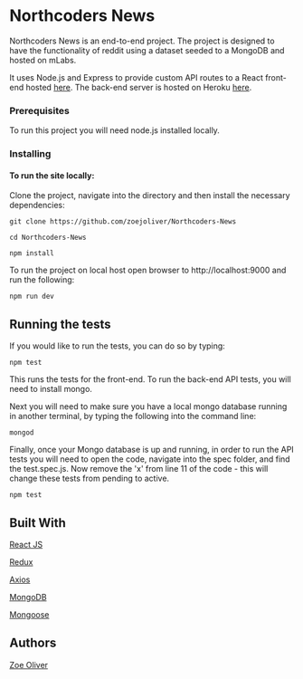 # Northcoders News

Northcoders News is an end-to-end project. The project is designed to have the functionality of reddit using a dataset seeded to a MongoDB and hosted on mLabs. 

It uses Node.js and Express to provide custom API routes to a React front-end hosted [here](https://zjo-northcoders-news.herokuapp.com/). The back-end server is hosted on Heroku [here](https://northcoders-news-zjo.herokuapp.com/api/articles).

### Prerequisites

To run this project you will need node.js installed locally.

### Installing

#### To run the site locally:

Clone the project, navigate into the directory and then install the necessary dependencies:

```
git clone https://github.com/zoejoliver/Northcoders-News
```

```
cd Northcoders-News
```

```
npm install
```
To run the project on local host open browser to http://localhost:9000 and run the following:

```
npm run dev
```
## Running the tests

If you would like to run the tests, you can do so by typing:
```
npm test
```

This runs the tests for the front-end. To run the back-end API tests, you will need to install mongo.

Next you will need to make sure you have a local mongo database running in another terminal, by typing the following into the command line:

```
mongod
```

Finally, once your Mongo database is up and running, in order to run the API tests you will need to open the code, navigate into the spec folder, and find the test.spec.js. Now remove the 'x' from line 11 of the code - this will change these tests from pending to active.

```
npm test
```

## Built With
[React JS](https://reactjs.org/)

[Redux](https://redux.js.org/)

[Axios](https://www.npmjs.com/package/axios)

[MongoDB](https://www.mongodb.com/cloud/atlas/lp/general?jmp=search&utm_source=google&utm_campaign=EMEA-UK-IE-MongoDB-to-Atlas-Brand-Alpha&utm_keyword=mongodb&utm_device=c&utm_network=g&utm_medium=cpc&utm_creative=229921765157&utm_matchtype=e&_bt=229921765157&_bk=mongodb&_bm=e&_bn=g&gclid=Cj0KCQiAmITRBRCSARIsAEOZmr5nWbSmk1kiF8n10In8ATXubYeQuKnq-R5963PuhNbEyl-Pg1774W0aArGHEALw_wcB)

[Mongoose](http://mongoosejs.com/)


## Authors

[Zoe Oliver](https://github.com/zoejoliver)


